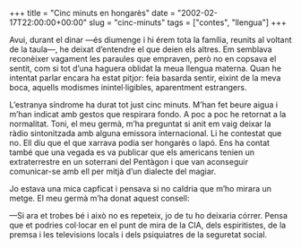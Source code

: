+++
title = "Cinc minuts en hongarès"
date = "2002-02-17T22:00:00+00:00"
slug = "cinc-minuts"
tags = ["contes", "llengua"]
+++

Avui, durant el dinar —és diumenge i hi érem tota la família, reunits al voltant de la taula—, he deixat d’entendre el que deien els altres. Em semblava reconèixer vagament les paraules que empraven, però no en copsava el sentit, com si tot d’una haguera oblidat la meua llengua materna. Quan he intentat parlar encara ha estat pitjor: feia basarda sentir, eixint de la meva boca, aquells modismes inintel·ligibles, aparentment estrangers.

L’estranya síndrome ha durat tot just cinc minuts. M’han fet beure aigua i m’han indicat amb gestos que respirara fondo. A poc a poc he retornat a la normalitat. Toni, el meu germà, m’ha preguntat si anit em vaig deixar la ràdio sintonitzada amb alguna emissora internacional. Li he contestat que no. Ell diu que el que xarrava podia ser hongarès o lapó. Ens ha contat també que una vegada es va publicar que els americans tenien un extraterrestre en un soterrani del Pentàgon i que van aconseguir comunicar-se amb ell per mitjà d’un dialecte del magiar.

Jo estava una mica capficat i pensava si no caldria que m’ho mirara un metge. El meu germà m’ha donat aquest consell:

—Si ara et trobes bé i això no es repeteix, jo de tu ho deixaria córrer. Pensa que et podries col·locar en el punt de mira de la CIA, dels espiritistes, de la premsa i les televisions locals i dels psiquiatres de la seguretat social.
